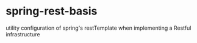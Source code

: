 # spring-rest-basis
utility configuration of spring's restTemplate when implementing a Restful infrastructure
